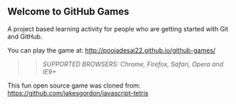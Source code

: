 ## Welcome to GitHub Games

A project based learning activity for people who are getting started with Git and GitHub.

You can play the game at: http://poojadesai22.github.io/github-games/

>> _*SUPPORTED BROWSERS*: Chrome, Firefox, Safari, Opera and IE9+_

This fun open source game was cloned from: https://github.com/jakesgordon/javascript-tetris
